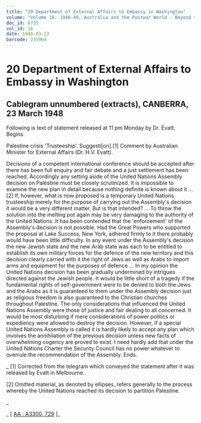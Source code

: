 ```yaml
---
title: "20 Department of External Affairs to Embassy in Washington"
volume: "Volume 16: 1948-49, Australia and the Postwar World - Beyond the Region"
doc_id: 6735
vol_id: 16
date: 1948-03-23
barcode: 235964
---
```


# 20 Department of External Affairs to Embassy in Washington

## Cablegram unnumbered (extracts), CANBERRA, 23 March 1948

Following is text of statement released at 11 pm Monday by Dr. Evatt. Begins.

Palestine crisis 'Trusteeship'. Suggesti[on].[1] Comment by Australian Minister for External Affairs (Dr. H.V. Evatt).

Decisions of a competent international conference should be accepted after there has been full enquiry and fair debate and a just settlement has been reached. Accordingly any setting aside of the United Nations Assembly decision on Palestine must be closely scrutinized. It is impossible to examine the new plan in detail because nothing definite is known about it ...[2] If, however, what is now proposed is a temporary United Nations trusteeship merely for the purpose of carrying out the Assembly's decision it would be a very different matter. But is that intended? ... To throw the solution into the melting pot again may be very damaging to the authority of the United Nations. It has been contended that the 'enforcement' of the Assembly's decision is not possible. Had the Great Powers who supported the proposal at Lake Success, New York, adhered firmly to it there probably would have been little difficulty. In any event under the Assembly's decision the new Jewish state and the new Arab state was each to be entitled to establish its own military forces for the defence of the new territory and this decision clearly carried with it the right of Jews as well as Arabs to import arms and equipment for the purposes of defence ... In my opinion the United Nations decision has been gradually undermined by intrigues directed against the Jewish people. It would be little short of a tragedy if the fundamental rights of self-government were to be denied to both the Jews and the Arabs as it is guaranteed to them under the Assembly decision just as religious freedom is also guaranteed to the Christian churches throughout Palestine. The only considerations that influenced the United Nations Assembly were those of justice and fair dealing to all concerned. It would be most disturbing if mere considerations of power politics or expediency were allowed to destroy the decision. However, if a special United Nations Assembly is called it is hardly likely to accept any plan which involves the annihilation of the previous decision unless new facts of overwhelming cogency are proved to exist. I need hardly add that under the United Nations Charter the Security Council has no power whatever to overrule the recommendation of the Assembly. Ends.

_ [1] Corrected from the telegram which conveyed the statement after it was released by Evatt in Melbourne.

[2] Omitted material, as denoted by ellipses, refers generally to the process whereby the United Nations reached its decision to partition Palestine.

_

_ [ [AA : A3300, 729](http://www.naa.gov.au/cgi-bin/Search?O=I&Number=235964) ]_

